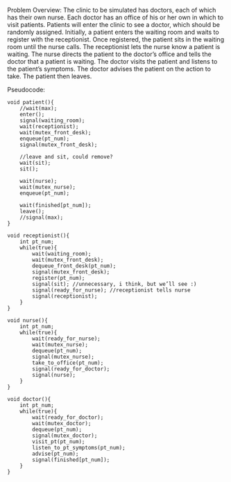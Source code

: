 Problem Overview: 
The clinic to be simulated has doctors, each of which has their own nurse.  Each doctor has an office of his or her own in which to visit patients.  Patients will enter the clinic to see a doctor, which should be randomly assigned.  Initially, a patient enters the waiting room and waits to register with the receptionist.  Once registered, the patient sits in the waiting room until the nurse calls.  The receptionist lets the nurse know a patient is waiting.  The nurse directs the patient to the doctor’s office and tells the doctor that a patient is waiting.  The doctor visits the patient and listens to the patient’s symptoms.  The doctor advises the patient on the action to take.  The patient then leaves.

Pseudocode:
```
void patient(){ 
	//wait(max);
	enter();
	signal(waiting_room);
    wait(receptionist);
    wait(mutex_front_desk);
    enqueue(pt_num);	
    signal(mutex_front_desk);

    //leave and sit, could remove?
    wait(sit);
    sit();

	wait(nurse);
    wait(mutex_nurse);
    enqueue(pt_num);	
	
	wait(finished[pt_num]);
	leave();
	//signal(max);
}
```
```
void receptionist(){
	int pt_num;
	while(true){
        wait(waiting_room);
        wait(mutex_front_desk);
        dequeue_front_desk(pt_num);
        signal(mutex_front_desk);
        register(pt_num);
        signal(sit); //unnecessary, i think, but we’ll see :)
        signal(ready_for_nurse); //receptionist tells nurse
        signal(receptionist);
    }
}
```
```
void nurse(){
	int pt_num;
	while(true){
        wait(ready_for_nurse);
        wait(mutex_nurse);
        dequeue(pt_num);
        signal(mutex_nurse);
        take_to_office(pt_num);
        signal(ready_for_doctor);
        signal(nurse);
    }
}
```
```
void doctor(){
	int pt_num;
	while(true){
        wait(ready_for_doctor);
        wait(mutex_doctor);
        dequeue(pt_num);
        signal(mutex_doctor);
        visit_pt(pt_num);
        listen_to_pt_symptoms(pt_num);
        advise(pt_num);
        signal(finished[pt_num]);
    }
}
```
